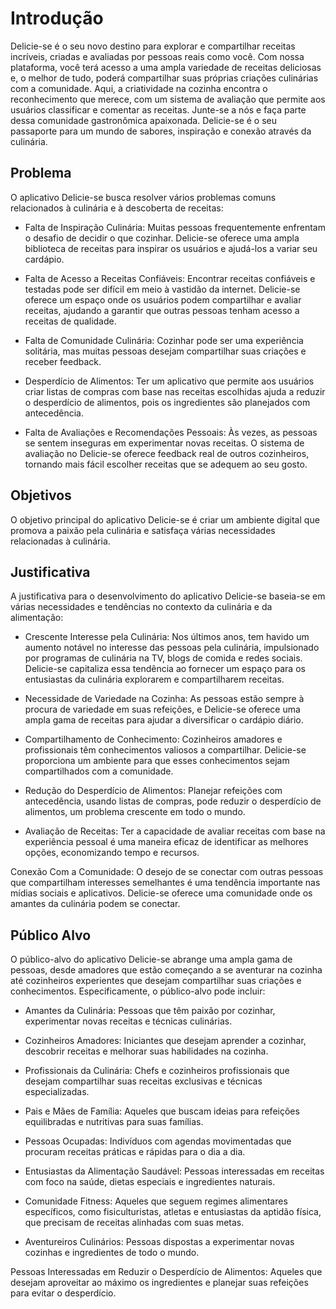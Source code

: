 # Introdução
Delicie-se é o seu novo destino para explorar e compartilhar receitas incríveis, criadas e avaliadas por pessoas reais como você. Com nossa plataforma, você terá acesso a uma ampla variedade de receitas deliciosas e, o melhor de tudo, poderá compartilhar suas próprias criações culinárias com a comunidade. Aqui, a criatividade na cozinha encontra o reconhecimento que merece, com um sistema de avaliação que permite aos usuários classificar e comentar as receitas. Junte-se a nós e faça parte dessa comunidade gastronômica apaixonada. Delicie-se é o seu passaporte para um mundo de sabores, inspiração e conexão através da culinária.

## Problema

O aplicativo Delicie-se busca resolver vários problemas comuns relacionados à culinária e à descoberta de receitas:

- Falta de Inspiração Culinária: Muitas pessoas frequentemente enfrentam o desafio de decidir o que cozinhar. Delicie-se oferece uma ampla biblioteca de receitas para inspirar os usuários e ajudá-los a variar seu cardápio.

- Falta de Acesso a Receitas Confiáveis: Encontrar receitas confiáveis e testadas pode ser difícil em meio à vastidão da internet. Delicie-se oferece um espaço onde os usuários podem compartilhar e avaliar receitas, ajudando a garantir que outras pessoas tenham acesso a receitas de qualidade.

- Falta de Comunidade Culinária: Cozinhar pode ser uma experiência solitária, mas muitas pessoas desejam compartilhar suas criações e receber feedback. 

- Desperdício de Alimentos: Ter um aplicativo que permite aos usuários criar listas de compras com base nas receitas escolhidas ajuda a reduzir o desperdício de alimentos, pois os ingredientes são planejados com antecedência.

- Falta de Avaliações e Recomendações Pessoais: Às vezes, as pessoas se sentem inseguras em experimentar novas receitas. O sistema de avaliação no Delicie-se oferece feedback real de outros cozinheiros, tornando mais fácil escolher receitas que se adequem ao seu gosto.


## Objetivos

O objetivo principal do aplicativo Delicie-se é criar um ambiente digital que promova a paixão pela culinária e satisfaça várias necessidades relacionadas à culinária.

## Justificativa

A justificativa para o desenvolvimento do aplicativo Delicie-se baseia-se em várias necessidades e tendências no contexto da culinária e da alimentação:

- Crescente Interesse pela Culinária: Nos últimos anos, tem havido um aumento notável no interesse das pessoas pela culinária, impulsionado por programas de culinária na TV, blogs de comida e redes sociais. Delicie-se capitaliza essa tendência ao fornecer um espaço para os entusiastas da culinária explorarem e compartilharem receitas.

- Necessidade de Variedade na Cozinha: As pessoas estão sempre à procura de variedade em suas refeições, e Delicie-se oferece uma ampla gama de receitas para ajudar a diversificar o cardápio diário.

- Compartilhamento de Conhecimento: Cozinheiros amadores e profissionais têm conhecimentos valiosos a compartilhar. Delicie-se proporciona um ambiente para que esses conhecimentos sejam compartilhados com a comunidade.

- Redução do Desperdício de Alimentos: Planejar refeições com antecedência, usando listas de compras, pode reduzir o desperdício de alimentos, um problema crescente em todo o mundo.

- Avaliação de Receitas: Ter a capacidade de avaliar receitas com base na experiência pessoal é uma maneira eficaz de identificar as melhores opções, economizando tempo e recursos.

Conexão Com a Comunidade: O desejo de se conectar com outras pessoas que compartilham interesses semelhantes é uma tendência importante nas mídias sociais e aplicativos. Delicie-se oferece uma comunidade onde os amantes da culinária podem se conectar.

## Público Alvo

O público-alvo do aplicativo Delicie-se abrange uma ampla gama de pessoas, desde amadores que estão começando a se aventurar na cozinha até cozinheiros experientes que desejam compartilhar suas criações e conhecimentos. Especificamente, o público-alvo pode incluir:

- Amantes da Culinária: Pessoas que têm paixão por cozinhar, experimentar novas receitas e técnicas culinárias.

- Cozinheiros Amadores: Iniciantes que desejam aprender a cozinhar, descobrir receitas e melhorar suas habilidades na cozinha.

- Profissionais da Culinária: Chefs e cozinheiros profissionais que desejam compartilhar suas receitas exclusivas e técnicas especializadas.

- Pais e Mães de Família: Aqueles que buscam ideias para refeições equilibradas e nutritivas para suas famílias.

- Pessoas Ocupadas: Indivíduos com agendas movimentadas que procuram receitas práticas e rápidas para o dia a dia.

- Entusiastas da Alimentação Saudável: Pessoas interessadas em receitas com foco na saúde, dietas especiais e ingredientes naturais.

- Comunidade Fitness: Aqueles que seguem regimes alimentares específicos, como fisiculturistas, atletas e entusiastas da aptidão física, que precisam de receitas alinhadas com suas metas.

- Aventureiros Culinários: Pessoas dispostas a experimentar novas cozinhas e ingredientes de todo o mundo.

Pessoas Interessadas em Reduzir o Desperdício de Alimentos: Aqueles que desejam aproveitar ao máximo os ingredientes e planejar suas refeições para evitar o desperdício.
